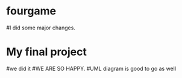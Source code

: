 # fourgame
#I did some major changes.
# My final project
#we did it
#WE ARE SO HAPPY.
#UML diagram is good to go as well
